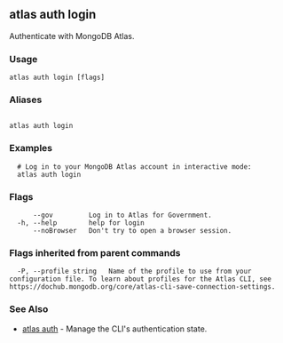 ## atlas auth login

Authenticate with MongoDB Atlas.


### Usage
```
atlas auth login [flags]
```

### Aliases
```

atlas auth login
```

### Examples

```
  # Log in to your MongoDB Atlas account in interactive mode:
  atlas auth login

```


### Flags

```
      --gov         Log in to Atlas for Government.
  -h, --help        help for login
      --noBrowser   Don't try to open a browser session.

```


### Flags inherited from parent commands

```
  -P, --profile string   Name of the profile to use from your configuration file. To learn about profiles for the Atlas CLI, see https://dochub.mongodb.org/core/atlas-cli-save-connection-settings.

```

### See Also


* [atlas auth](atlas_auth.md)	- Manage the CLI's authentication state.



